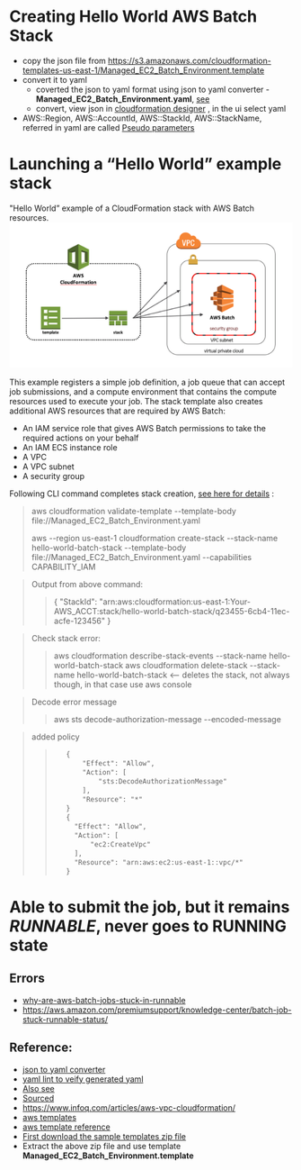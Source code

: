 # Creating Hello World AWS Batch Stack
- copy the json file from https://s3.amazonaws.com/cloudformation-templates-us-east-1/Managed_EC2_Batch_Environment.template
- convert it to yaml
  - coverted the json to yaml format using json to yaml converter - **Managed_EC2_Batch_Environment.yaml**, [see](https://www.json2yaml.com/)  
  - convert, view json in [cloudformation designer](https://console.aws.amazon.com/cloudformation/designer) , in the ui select yaml 
- AWS::Region, AWS::AccountId, AWS::StackId, AWS::StackName, referred in yaml are called [Pseudo parameters](https://docs.aws.amazon.com/AWSCloudFormation/latest/UserGuide/pseudo-parameter-reference.html)


# Launching a “Hello World” example stack
"Hello World” example of a CloudFormation stack with AWS Batch resources.
![img.png](img.png)

This example registers a simple job definition, a job queue that can accept job submissions, and a compute environment that contains the compute resources used to execute your job. The stack template also creates additional AWS resources that are required by AWS Batch:

- An IAM service role that gives AWS Batch permissions to take the required actions on your behalf
- An IAM ECS instance role
- A VPC
- A VPC subnet
- A security group

Following CLI command completes stack creation, [see here for details](https://docs.aws.amazon.com/cli/latest/reference/cloudformation/create-stack.html) :
> aws cloudformation validate-template --template-body file://Managed_EC2_Batch_Environment.yaml
> 
> aws --region us-east-1 cloudformation create-stack --stack-name hello-world-batch-stack --template-body file://Managed_EC2_Batch_Environment.yaml  --capabilities CAPABILITY_IAM

> Output from above command:
>> {
    "StackId": "arn:aws:cloudformation:us-east-1:Your-AWS_ACCT:stack/hello-world-batch-stack/q23455-6cb4-11ec-acfe-123456"
} 

> Check stack error:
>> aws cloudformation describe-stack-events --stack-name hello-world-batch-stack
> aws cloudformation delete-stack --stack-name hello-world-batch-stack <-- deletes the stack, not always though, in that case use aws console

> Decode error message
>> aws sts decode-authorization-message --encoded-message

>added policy
>>        {
>>            "Effect": "Allow",
>>            "Action": [
>>                "sts:DecodeAuthorizationMessage"
>>            ],
>>            "Resource": "*"
>>        }
>>        {
>>        	"Effect": "Allow",
>>        	"Action": [
>>        		"ec2:CreateVpc"
>>        	],
>>        	"Resource": "arn:aws:ec2:us-east-1::vpc/*"
>>        }
>>
> 

# Able to submit the job, but it remains *RUNNABLE*, never goes to RUNNING state
 
## Errors
- [why-are-aws-batch-jobs-stuck-in-runnable](https://newbedev.com/why-are-aws-batch-jobs-stuck-in-runnable)
- https://aws.amazon.com/premiumsupport/knowledge-center/batch-job-stuck-runnable-status/

## Reference:
- [json to yaml converter](https://www.json2yaml.com/)
- [yaml lint to veify generated yaml]((http://www.yamllint.com/))
- [Also see](https://aws.amazon.com/blogs/compute/creating-a-simple-fetch-and-run-aws-batch-job/)
- [Sourced](https://aws.amazon.com/blogs/compute/using-aws-cloudformation-to-create-and-manage-aws-batch-resources/)
- https://www.infoq.com/articles/aws-vpc-cloudformation/
- [aws templates](https://docs.aws.amazon.com/AWSCloudFormation/latest/UserGuide/sample-templates-services-us-east-1.html)
- [aws template reference](https://docs.aws.amazon.com/AWSCloudFormation/latest/UserGuide/template-reference.html)
- [First download the sample templates zip file](https://docs.aws.amazon.com/AWSCloudFormation/latest/UserGuide/cfn-sample-templates.html)
- Extract the above zip file and use template **Managed_EC2_Batch_Environment.template**
